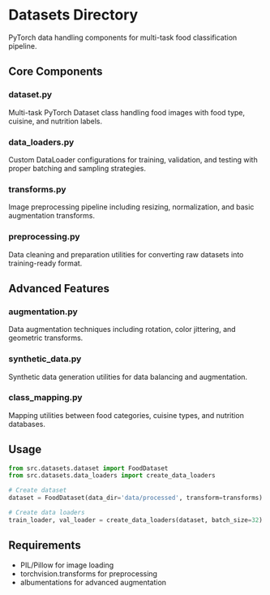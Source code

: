 # Datasets Directory

PyTorch data handling components for multi-task food classification pipeline.

## Core Components

### dataset.py
Multi-task PyTorch Dataset class handling food images with food type, cuisine, and nutrition labels.

### data_loaders.py
Custom DataLoader configurations for training, validation, and testing with proper batching and sampling strategies.

### transforms.py
Image preprocessing pipeline including resizing, normalization, and basic augmentation transforms.

### preprocessing.py
Data cleaning and preparation utilities for converting raw datasets into training-ready format.

## Advanced Features

### augmentation.py
Data augmentation techniques including rotation, color jittering, and geometric transforms.

### synthetic_data.py
Synthetic data generation utilities for data balancing and augmentation.

### class_mapping.py
Mapping utilities between food categories, cuisine types, and nutrition databases.

## Usage

```python
from src.datasets.dataset import FoodDataset
from src.datasets.data_loaders import create_data_loaders

# Create dataset
dataset = FoodDataset(data_dir='data/processed', transform=transforms)

# Create data loaders
train_loader, val_loader = create_data_loaders(dataset, batch_size=32)
```

## Requirements

- PIL/Pillow for image loading
- torchvision.transforms for preprocessing
- albumentations for advanced augmentation
